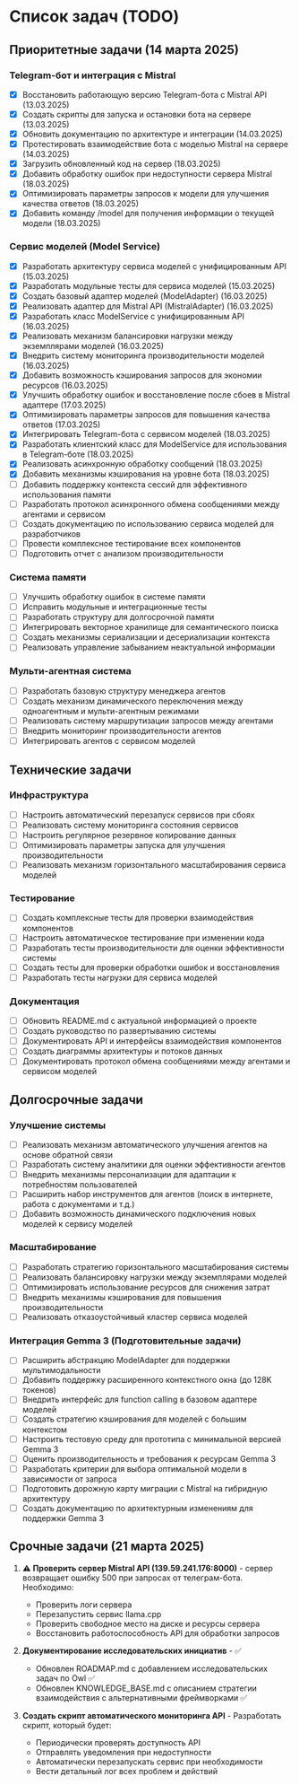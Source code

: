 # Список задач (TODO)

## Приоритетные задачи (14 марта 2025)

### Telegram-бот и интеграция с Mistral

- [x] Восстановить работающую версию Telegram-бота с Mistral API (13.03.2025)
- [x] Создать скрипты для запуска и остановки бота на сервере (13.03.2025)
- [x] Обновить документацию по архитектуре и интеграции (14.03.2025)
- [x] Протестировать взаимодействие бота с моделью Mistral на сервере (14.03.2025)
- [x] Загрузить обновленный код на сервер (18.03.2025)
- [x] Добавить обработку ошибок при недоступности сервера Mistral (18.03.2025)
- [x] Оптимизировать параметры запросов к модели для улучшения качества ответов (18.03.2025)
- [x] Добавить команду /model для получения информации о текущей модели (18.03.2025)

### Сервис моделей (Model Service)

- [x] Разработать архитектуру сервиса моделей с унифицированным API (15.03.2025)
- [x] Разработать модульные тесты для сервиса моделей (15.03.2025)
- [x] Создать базовый адаптер моделей (ModelAdapter) (16.03.2025)
- [x] Реализовать адаптер для Mistral API (MistralAdapter) (16.03.2025)
- [x] Разработать класс ModelService с унифицированным API (16.03.2025)
- [x] Реализовать механизм балансировки нагрузки между экземплярами моделей (16.03.2025)
- [x] Внедрить систему мониторинга производительности моделей (16.03.2025)
- [x] Добавить возможность кэширования запросов для экономии ресурсов (16.03.2025)
- [x] Улучшить обработку ошибок и восстановление после сбоев в Mistral адаптере (17.03.2025)
- [x] Оптимизировать параметры запросов для повышения качества ответов (17.03.2025)
- [x] Интегрировать Telegram-бота с сервисом моделей (18.03.2025)
- [x] Разработать клиентский класс для ModelService для использования в Telegram-боте (18.03.2025)
- [x] Реализовать асинхронную обработку сообщений (18.03.2025)
- [x] Добавить механизмы кэширования на уровне бота (18.03.2025)
- [ ] Добавить поддержку контекста сессий для эффективного использования памяти
- [ ] Разработать протокол асинхронного обмена сообщениями между агентами и сервисом
- [ ] Создать документацию по использованию сервиса моделей для разработчиков
- [ ] Провести комплексное тестирование всех компонентов
- [ ] Подготовить отчет с анализом производительности

### Система памяти

- [ ] Улучшить обработку ошибок в системе памяти
- [ ] Исправить модульные и интеграционные тесты
- [ ] Разработать структуру для долгосрочной памяти
- [ ] Интегрировать векторное хранилище для семантического поиска
- [ ] Создать механизмы сериализации и десериализации контекста
- [ ] Реализовать управление забыванием неактуальной информации

### Мульти-агентная система

- [ ] Разработать базовую структуру менеджера агентов
- [ ] Создать механизм динамического переключения между одноагентным и мульти-агентным режимами
- [ ] Реализовать систему маршрутизации запросов между агентами
- [ ] Внедрить мониторинг производительности агентов
- [ ] Интегрировать агентов с сервисом моделей

## Технические задачи

### Инфраструктура

- [ ] Настроить автоматический перезапуск сервисов при сбоях
- [ ] Реализовать систему мониторинга состояния сервисов
- [ ] Настроить регулярное резервное копирование данных
- [ ] Оптимизировать параметры запуска для улучшения производительности
- [ ] Реализовать механизм горизонтального масштабирования сервиса моделей

### Тестирование

- [ ] Создать комплексные тесты для проверки взаимодействия компонентов
- [ ] Настроить автоматическое тестирование при изменении кода
- [ ] Разработать тесты производительности для оценки эффективности системы
- [ ] Создать тесты для проверки обработки ошибок и восстановления
- [ ] Разработать тесты нагрузки для сервиса моделей

### Документация

- [ ] Обновить README.md с актуальной информацией о проекте
- [ ] Создать руководство по развертыванию системы
- [ ] Документировать API и интерфейсы взаимодействия компонентов
- [ ] Создать диаграммы архитектуры и потоков данных
- [ ] Документировать протокол обмена сообщениями между агентами и сервисом моделей

## Долгосрочные задачи

### Улучшение системы

- [ ] Реализовать механизм автоматического улучшения агентов на основе обратной связи
- [ ] Разработать систему аналитики для оценки эффективности агентов
- [ ] Внедрить механизмы персонализации для адаптации к потребностям пользователей
- [ ] Расширить набор инструментов для агентов (поиск в интернете, работа с документами и т.д.)
- [ ] Добавить возможность динамического подключения новых моделей к сервису моделей

### Масштабирование

- [ ] Разработать стратегию горизонтального масштабирования системы
- [ ] Реализовать балансировку нагрузки между экземплярами моделей
- [ ] Оптимизировать использование ресурсов для снижения затрат
- [ ] Внедрить механизмы кэширования для повышения производительности
- [ ] Реализовать отказоустойчивый кластер сервиса моделей 

### Интеграция Gemma 3 (Подготовительные задачи)

- [ ] Расширить абстракцию ModelAdapter для поддержки мультимодальности
- [ ] Добавить поддержку расширенного контекстного окна (до 128K токенов)
- [ ] Внедрить интерфейс для function calling в базовом адаптере моделей
- [ ] Создать стратегию кэширования для моделей с большим контекстом
- [ ] Настроить тестовую среду для прототипа с минимальной версией Gemma 3
- [ ] Оценить производительность и требования к ресурсам Gemma 3
- [ ] Разработать критерии для выбора оптимальной модели в зависимости от запроса
- [ ] Подготовить дорожную карту миграции с Mistral на гибридную архитектуру
- [ ] Создать документацию по архитектурным изменениям для поддержки Gemma 3 

## Срочные задачи (21 марта 2025)

1. ⚠️ **Проверить сервер Mistral API (139.59.241.176:8000)** - сервер возвращает ошибку 500 при запросах от телеграм-бота. Необходимо:
   - Проверить логи сервера
   - Перезапустить сервис llama.cpp
   - Проверить свободное место на диске и ресурсы сервера
   - Восстановить работоспособность API для обработки запросов

2. **Документирование исследовательских инициатив** - ✅
   - Обновлен ROADMAP.md с добавлением исследовательских задач по Owl ✅
   - Обновлен KNOWLEDGE_BASE.md с описанием стратегии взаимодействия с альтернативными фреймворками ✅

3. **Создать скрипт автоматического мониторинга API** - Разработать скрипт, который будет:
   - Периодически проверять доступность API
   - Отправлять уведомления при недоступности
   - Автоматически перезапускать сервис при необходимости
   - Вести детальный лог всех проблем и действий 